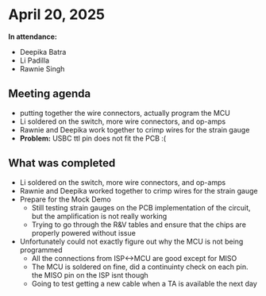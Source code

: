 # April 20, 2025
**In attendance:**
- Deepika Batra
- Li Padilla
- Rawnie Singh

## Meeting agenda
- putting together the wire connectors, actually program the MCU
- Li soldered on the switch, more wire connectors, and op-amps
- Rawnie and Deepika work together to crimp wires for the strain gauge
- **Problem:** USBC ttl pin does not fit the PCB :(

## What was completed
- Li soldered on the switch, more wire connectors, and op-amps
- Rawnie and Deepika worked together to crimp wires for the strain gauge
- Prepare for the Mock Demo
    - Still testing strain gauges on the PCB implementation of the circuit, but the amplification is not really working
    - Trying to go through the R&V tables and ensure that the chips are properly powered without issue
- Unfortunately could not exactly figure out why the MCU is not being programmed
    - All the connections from ISP<->MCU are good except for MISO
    - The MCU is soldered on fine, did a continuinty check on each pin. the MISO pin on the ISP isnt though
    - Going to test getting a new cable when a TA is available the next day
